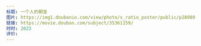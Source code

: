 ```yaml
---
标题: 一个人的朝圣
图片: https://img1.doubanio.com/view/photo/s_ratio_poster/public/p2898999149.webp
链接: https://movie.douban.com/subject/35361159/
时时: 2023
评价:
---
```


